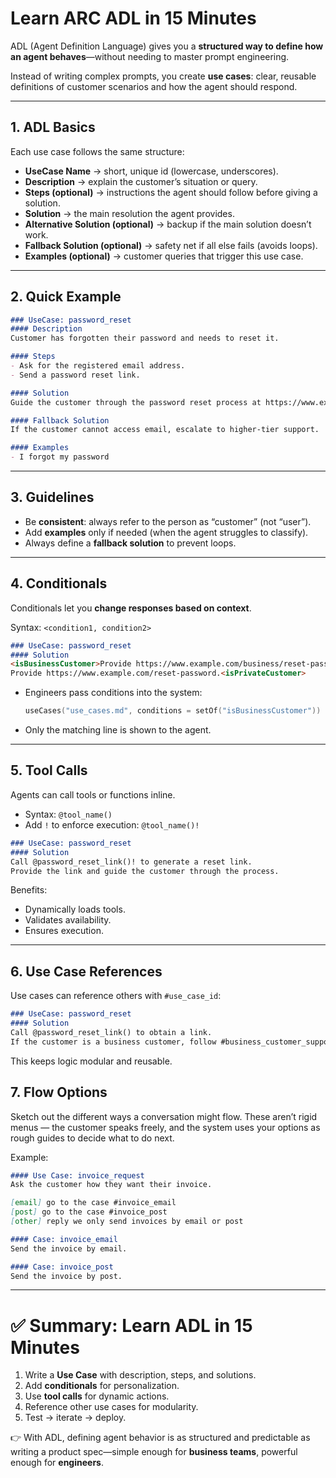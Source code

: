 # Learn ARC ADL in 15 Minutes

ADL (Agent Definition Language) gives you a **structured way to define how an agent behaves**—without needing to master prompt engineering.

Instead of writing complex prompts, you create **use cases**: clear, reusable definitions of customer scenarios and how the agent should respond.

---

## 1. ADL Basics

Each use case follows the same structure:

- **UseCase Name** → short, unique id (lowercase, underscores).
- **Description** → explain the customer’s situation or query.
- **Steps (optional)** → instructions the agent should follow before giving a solution.
- **Solution** → the main resolution the agent provides.
- **Alternative Solution (optional)** → backup if the main solution doesn’t work.
- **Fallback Solution (optional)** → safety net if all else fails (avoids loops).
- **Examples (optional)** → customer queries that trigger this use case.

---

## 2. Quick Example

```markdown
### UseCase: password_reset
#### Description
Customer has forgotten their password and needs to reset it.

#### Steps
- Ask for the registered email address.
- Send a password reset link.

#### Solution
Guide the customer through the password reset process at https://www.example.com/reset-password.

#### Fallback Solution
If the customer cannot access email, escalate to higher-tier support.

#### Examples
- I forgot my password

```

---

## 3. Guidelines

- Be **consistent**: always refer to the person as “customer” (not “user”).
- Add **examples** only if needed (when the agent struggles to classify).
- Always define a **fallback solution** to prevent loops.

---

## 4. Conditionals

Conditionals let you **change responses based on context**.

Syntax: `<condition1, condition2>`

```markdown
### UseCase: password_reset
#### Solution
<isBusinessCustomer>Provide https://www.example.com/business/reset-password.
Provide https://www.example.com/reset-password.<isPrivateCustomer>

```

- Engineers pass conditions into the system:

    ```kotlin
    useCases("use_cases.md", conditions = setOf("isBusinessCustomer"))
    
    ```

- Only the matching line is shown to the agent.

---

## 5. Tool Calls

Agents can call tools or functions inline.

- Syntax: `@tool_name()`
- Add `!` to enforce execution: `@tool_name()!`

```markdown
### UseCase: password_reset
#### Solution
Call @password_reset_link()! to generate a reset link.
Provide the link and guide the customer through the process.

```

Benefits:

- Dynamically loads tools.
- Validates availability.
- Ensures execution.

---

## 6. Use Case References

Use cases can reference others with `#use_case_id`:

```markdown
### UseCase: password_reset
#### Solution
Call @password_reset_link() to obtain a link.
If the customer is a business customer, follow #business_customer_support.

```

This keeps logic modular and reusable.

## 7. Flow Options

Sketch out the different ways a conversation might flow. 
These aren’t rigid menus — the customer speaks freely, and the system uses your options as rough guides to decide what to do next.

Example:

```markdown
#### Use Case: invoice_request
Ask the customer how they want their invoice.

[email] go to the case #invoice_email  
[post] go to the case #invoice_post  
[other] reply we only send invoices by email or post

#### Case: invoice_email
Send the invoice by email.

#### Case: invoice_post
Send the invoice by post.

```

---

# ✅ Summary: Learn ADL in 15 Minutes

1. Write a **Use Case** with description, steps, and solutions.
2. Add **conditionals** for personalization.
3. Use **tool calls** for dynamic actions.
4. Reference other use cases for modularity.
5. Test → iterate → deploy.

👉 With ADL, defining agent behavior is as structured and predictable as writing a product spec—simple enough for **business teams**, powerful enough for **engineers**.